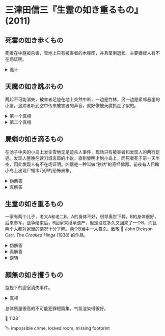 # 三津田信三『生霊の如き重るもの』(2011)

## 死霊の如き歩くもの

死者在中庭被杀害，雪地上只有被害者的木屐印，并且呈倒退状。主要嫌疑人有不在场证明。

<details><summary>诡计</summary>
被害者放风筝，所以留下倒退足迹。凶手在远处高阁上将毒管顺着风筝线滑下刺中被害者。
</details>

## 天魔の如き跳ぶもの

两起不可能消失，被害者足迹在地上突然中断，一边是竹林，另一边是紧邻悬崖的小屋。追踪者听到空中传来被害者的声音，就好像被天魔抓走了似的。

<details><summary>第一个真相</summary>
被害者爬到竹子上，被压弯的竹子反弹掉下悬崖。
</details>

<details><summary>第二个真相</summary>
追踪者用很长的锄头把被害者（小孩）挑起并抓走。
</details>

## 屍蝋の如き滴るもの

在池子中央的小岛上发生雪地无足迹杀人事件，现场只有被害者和发现人的两行足迹。发现人整晚在读刀城言耶的小说，直到黎明才到小岛上，而死者死于前一天半夜，因此发现人有不在场证明。凶器是一种叫做“独钴”的奇怪佛器。前夜有人目睹小岛上出现尸蜡木乃伊的恐怖景象。

<details><summary>伪解答</summary>
用投石机投掷凶器。
</details>

<details><summary>真解答</summary>
发现者是凶手，他行凶之后没有马上回到岛上，而是等着下雪消除自己的足迹。可是一直没有再下大雪，到黎明的时候他改变计划，假装刚发现尸体，回去离着很远把刀城言耶喊出来。他为了证明自己一直在看书，让警察去楼上取下刀城言耶的小说笔记本，但警察拿来的其实是他的另一个一模一样的笔记本（警察没有仔细查看里面的内容）。他因为通宵在雪地里读小说所以感冒，证人看到的木乃伊是他因为寒冷在身上裹了报纸的样子。
</details>

## 生霊の如き重るもの

一家有两个儿子，老大A和老二B。A的身体不好，很早离世下葬，B的身体很好，后来参军。战争结束后，B回家来继承遗产，但是没过多久又回来了一个B，而且两个人都对家里的情况十分了解。两个B当中一人自杀。致敬 :open_book: John Dickson Carr, *The Crooked Hinge* (1938) 的作品。

<details><summary>伪解答</summary>
家里的仆人C是私生子，他冒充B并杀死真正的B。
</details>

<details><summary>真解答</summary>
当年A其实没有死，为了逃避战争在棺材里假死。
</details>

<details><summary>逆转</summary>
杀死B的是家里的第三个儿子，动机是等身体虚弱的A死后好继承遗产。
</details>

## 顔無の如き攫うもの

监视下的密室消失事件。

<details><summary>真相</summary>
凶手杀人肢解之后，强迫五人形成共犯关系，每人带了尸体的一部分出来。
</details>

总体质量很高的不可能犯罪短篇集，气氛渲染得很好。

:link: 1138

:label: impossible crime, locked room, missing footprint
